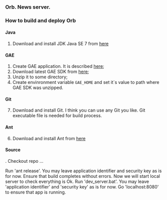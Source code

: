 ### Orb. News server.
### How to build and deploy Orb
#### Java
1. Download and install JDK Java SE 7 from [here](http://www.oracle.com/technetwork/java/javase/downloads/jdk7-downloads-1880260.html)
 
#### GAE
1. Create GAE application. It is described [here](https://sites.google.com/site/gdevelopercodelabs/app-engine/creating-your-app-engine-account);
2. Download latest GAE SDK from [here](https://developers.google.com/appengine/downloads#Google_App_Engine_SDK_for_Java);
3. Unzip it to some directory;
3. Create envinronment variable `GAE_HOME` and set it`s value to path where GAE SDK was unzipped.

#### Git 
7. Download and install Git. I think you can use any Git you like. Git executable file is needed for build process.

#### Ant 
6. Download and install Ant from [here](http://ant.apache.org/bindownload.cgi)

#### Source
. Checkout repo ...

Run 'ant release'. You may leave application identifier and security key as is for now. Ensure that build completes without errors.
Now we will start local server to check everything is Ok. 
Run 'dev_server.bat'. 
You may leave 'application identifier' and 'security key' as is for now.
Go 'localhost:8080' to ensure that app is running. 
